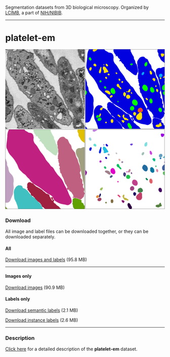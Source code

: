 Segmentation datasets from 3D biological microscopy. Organized by [LCIMB](about-lcimb/), a part of [NIH/NIBIB](https://www.nibib.nih.gov/).

---

# platelet-em

![](media/platelet_banner_tall.png)

### Download

All image and label files can be downloaded together, or they can be downloaded separately.

#### All

[Download images and labels](https://www.dropbox.com/s/lo6i7v2mc9z2wft/images-and-labels.zip?dl=1) (95.8 MB)

---

#### Images only

[Download images](https://www.dropbox.com/s/u592kqjbjpvhq8n/images.zip?dl=0) (90.9 MB)

#### Labels only

[Download semantic labels](https://www.dropbox.com/s/p4iugak20g8uccd/labels-semantic.zip?dl=1) (2.1 MB)

[Download instance labels](https://www.dropbox.com/s/s1asybvd3vauhiy/labels-instance.zip?dl=1) (2.6 MB)

---

### Description

[Click here](platelet-description.html) for a detailed description of the **platelet-em** dataset.